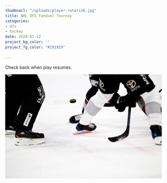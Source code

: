```yaml
---
thumbnail: "/uploads/player-rotorink.jpg"
title: NHL DFS Fanduel Tourney
categories:
- dfs
- hockey
date: 2020-01-12
project_bg_color: ''
project_fg_color: "#191919"

---
```

Check back when play resumes.

![](/uploads/player-rotorink.jpg)